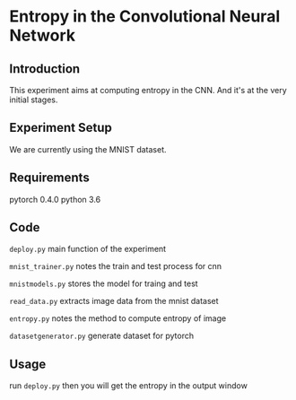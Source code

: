 Entropy in the Convolutional Neural Network
=
Introduction
-
This experiment aims at computing entropy in the CNN. And it's at the very initial stages.

Experiment Setup
-
We are currently using the  MNIST dataset. 

Requirements
-
pytorch 0.4.0
python 3.6

Code
-
`deploy.py` main function of the experiment

`mnist_trainer.py`  notes the train and test process for cnn

`mnistmodels.py`  stores the model for traing and test

`read_data.py`  extracts image data from the mnist dataset

`entropy.py`  notes the method to compute entropy of image

 `datasetgenerator.py`  generate dataset for pytorch 


Usage
-
run `deploy.py` then you will get the entropy in the output window
